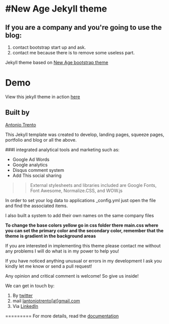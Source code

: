 #New Age Jekyll theme
=========================

## If you are a company and you're going to use the blog: 
1. contact bootstrap start up and ask.
2. contact me because there is to remove some useless part.

Jekyll theme based on [New Age bootstrap theme ](https://startbootstrap.com/template-overviews/new-age/)

# Demo
View this jekyll theme in action [here](https://jekynewage.github.io/)

## Built by
[Antonio Trento](https://it.linkedin.com/in/antoniotrento)

This Jekyll template was created to develop, landing pages, squeeze pages, portfolio and blog or all the above.

###I integrated analytical tools and marketing such as:
- Google Ad Words
- Google analytics
- Disqus comment system
- Add This social sharing

>>External stylesheets and libraries included are Google Fonts, Font Awesome, Normalize.CSS, and WOW.js

In order to set your log data to applications _config.yml just open the file and find the associated items.

I also built a system to add their own names on the same company files

**To change the base colors yellow go in css folder there main.css where you can set the primary color and the secondary color, remember that the theme is gradient in the background areas**


If you are interested in implementing this theme please contact me without any problems I will do what is in my power to help you!

If you have noticed anything unusual or errors in my development I ask you kindly let me know or send a pull request!

Any opinion and critical comment is welcome! So give us inside!

We can get in touch by:

1. By <a href="https://twitter.com/lantoniotrento">twitter</a>
2. mail <a href="mailto:lantoniotrento@gmail.com">lantoniotrento[at]gmail.com</a>
3. Via <a href="https://it.linkedin.com/in/antoniotrento">LinkedIn</a>

=========
For more details, read the [documentation](http://jekyllrb.com/)
